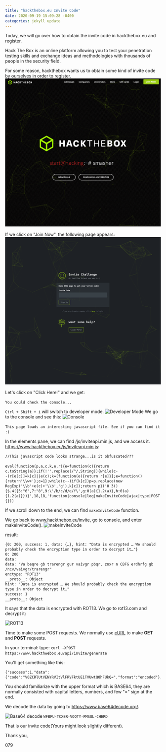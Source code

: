 ```yaml
---
title: "hackthebox.eu Invite Code"
date: 2020-09-19 15:09:28 -0400
categories: jekyll update
---
```

Today, we will go over how to obtain the invite code in hackthebox.eu and register.

Hack The Box is an online platform allowing you to test your penetration testing skills and exchange ideas and methodologies with thousands of people in the security field.

For some reason, hackthebox wants us to obtain some kind of invite code by ourselves in order to register.
![hackthebox.eu front page](https://raw.githubusercontent.com/079035/079035.github.io/master/Capture.PNG)

If we click on "Join Now", the following page appears:
![Invite challenge](https://raw.githubusercontent.com/079035/079035.github.io/master/images/Capture.PNG)

Let's click on "Click Here!" and we get:

```You could check the console...```

```Ctrl + Shift + i``` will switch to developer mode.
![Developer Mode](https://raw.githubusercontent.com/079035/079035.github.io/master/images/DM.PNG "Developer mode")
We go to the console and see this:
![Console](https://raw.githubusercontent.com/079035/079035.github.io/master/images/skull.PNG)

```This page loads an interesting javascript file. See if you can find it :)```

In the elements pane, we can find /js/inviteapi.min.js, and we access it.
https://www.hackthebox.eu/js/inviteapi.min.js:
```
//This javascript code looks strange...is it obfuscated???

eval(function(p,a,c,k,e,r){e=function(c){return c.toString(a)};if(!''.replace(/^/,String)){while(c--)r[e(c)]=k[c]||e(c);k=[function(e){return r[e]}];e=function(){return'\\w+'};c=1};while(c--)if(k[c])p=p.replace(new RegExp('\\b'+e(c)+'\\b','g'),k[c]);return p}('0 3(){$.4({5:"6",7:"8",9:\'/b/c/d/e/f\',g:0(a){1.2(a)},h:0(a){1.2(a)}})}',18,18,'function|console|log|makeInviteCode|ajax|type|POST|dataType|json|url||api|invite|how|to|generate|success|error'.split('|'),0,{}))
```

If we scroll down to the end, we can find ```makeInviteCode``` function.  

We go back to www.hackthebox.eu/invite, go to console, and enter makeInviteCode().
![makeInviteCode](https://raw.githubusercontent.com/079035/079035.github.io/master/images/makeInviteCode.PNG)

result:
```
{0: 200, success: 1, data: {…}, hint: "Data is encrypted … We should probably check the encryption type in order to decrypt it…"}
0: 200
data:
data: "Va beqre gb trarengr gur vaivgr pbqr, znxr n CBFG erdhrfg gb /ncv/vaivgr/trarengr"
enctype: "ROT13"
__proto__: Object
hint: "Data is encrypted … We should probably check the encryption type in order to decrypt it…"
success: 1
__proto__: Object
```

It says that the data is encrypted with ROT13.
We go to rot13.com and decrypt it:

![ROT13](https://raw.githubusercontent.com/079035/079035.github.io/master/images/rot.PNG)

Time to make some POST requests.
We normally use [cURL] to make **GET** and **POST** requests.

In your terminal: type: ```curl -XPOST https://www.hackthwebox.eu/api/invite/generate```

You'll get something like this:
```
{"success":1,"data":{"code":"V0ZCRlUtVENYRVItVlFRVFktUE1TVUwtQ0hFUkQ=","format":"encoded"},"0":200}
```
You should familiarize with the upper format which is BASE64, they are normally consisted with capital letters, numbers, and few "=" sign at the end.

We decode the data by going to https://www.base64decode.org/.

![Base64 decode](https://raw.githubusercontent.com/079035/079035.github.io/master/images/base64.PNG)
```WFBFU-TCXER-VQQTY-PMSUL-CHERD```

That is our invite code(Yours might look slightly different).

Thank you,

079

[cURL]: ("https://en.wikipedia.org/wiki/CURL")
